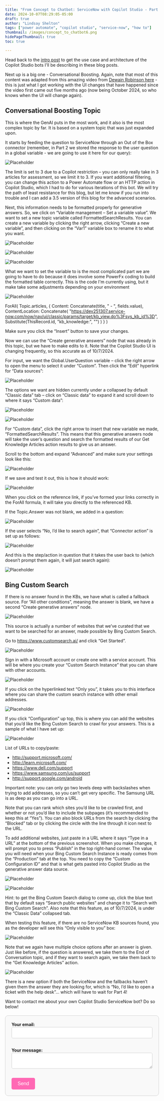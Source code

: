 ```yaml
---
title: "From Concept to Chatbot: ServiceNow with Copilot Studio - Part 3"
date: 2024-10-07T08:29:05-05:00
draft: true
author: "Lindsay Shelton"
tags: ["power automate", "copilot studio", "service-now", "how to"]
thumbnail: /images/concept_to_chatbot6.png
hidePageThumbnail: true
toc: true

---
```


Head back to the <a href="https://www.lindsaytshelton.com/blog/202409from_concept_to_chatbot_servicenow_with_copilot_studio_intro/">intro post</a> to get the use case and architecture of the Copilot Studio bots I'll be describing in these blog posts.

Next up is a big one - Conversational Boosting.  Again, note that most of this content was adapted from this amazing video from <a href="https://www.youtube.com/watch?v=xRsoHOq4oKA">Dewain Robinson here</a> - this is just what I got working with the UI changes that have happened since the video first came out five months ago (now being October 2024, so who knows when the UI will change again).

## Conversational Boosting Topic

This is where the GenAI puts in the most work, and it also is the most complex topic by far.  It is based on a system topic that was just expanded upon.  

It starts by feeding the question to ServiceNow through an Out of the Box connector (remember, in Part 2 we stored the response to the user question in a global variable - we are going to use it here for our query):

![Placeholder](/images/concept_to_chatbot19.png)
 
The limit is set to 3 due to a Copilot restriction – you can only really take in 3 articles for assessment, so we limit it to 3.  If you want additional filtering, you can change this action to a Power Automate flow or an HTTP action in Copilot Studio, which I had to do for various iterations of this bot.  We will try the path of least resistance for this blog, but let me know if you run into trouble and I can add a 3.5 version of this blog for the advanced scenarios.

Next, this information needs to be formatted properly for generative answers.  So, we click on “Variable management – Set a variable value”.  We want to set a new topic variable called FormattedSearchResults.  You can create a new variable by clicking the right arrow, clicking “Create a new variable”, and then clicking on the “Var1” variable box to rename it to what you want.
 
![Placeholder](/images/concept_to_chatbot20.png)

![Placeholder](/images/concept_to_chatbot21.png)

![Placeholder](/images/concept_to_chatbot22.png)
 
What we want to set the variable to is the most complicated part we are going to have to do because it does involve some PowerFx coding to build the formatted table correctly.  This is the code I'm currently using, but it make take some adjustments depending on your environment
 
![Placeholder](/images/concept_to_chatbot23.png)

ForAll(
    Topic.articles,
    {
        Content: Concatenate(title, " - ", fields.value),
        ContentLocation: Concatenate(
            "https://dev251307.service-now.com/now/nav/ui/classic/params/target/kb_view.do%3Fsys_kb_id%3D",
            Substitute(ThisRecord.id, "kb_knowledge:", "")
        )
    }
)

Make sure you click the “Insert” button to save your changes.

Now we can use the “Create generative answers” node that was already in this topic, but we have to make edits to it.  Note that the Copilot Studio UI is changing frequently, so this accurate as of 10/7/2024.

For input, we want the Global.UserQuestion variable – click the right arrow to open the menu to select it under “Custom”.  Then click the “Edit” hyperlink for “Data sources”:

![Placeholder](/images/concept_to_chatbot24.png)
 
The options we want are hidden currently under a collapsed by default “Classic data” tab – click on “Classic data” to expand it and scroll down to where it says “Custom data”:

![Placeholder](/images/concept_to_chatbot25.png)

![Placeholder](/images/concept_to_chatbot26.png)
 
For “Custom data”, click the right arrow to insert that new variable we made, “FormattedSearchResults”.  This means that this generative answers node will take the user’s question and search the formatted results of our Get Knowledge Articles action results to give us an answer.

Scroll to the bottom and expand “Advanced” and make sure your settings look like this:
 
![Placeholder](/images/concept_to_chatbot27.png)

If we save and test it out, this is how it should work:

![Placeholder](/images/concept_to_chatbot28.png)
 
When you click on the reference link, if you’ve formed your links correctly in the ForAll formula, it will take you directly to the referenced KB.

If the Topic.Answer was not blank, we added in a question:

![Placeholder](/images/concept_to_chatbot29.png)
 
If the user selects “No, I’d like to search again”, that “Connector action” is set up as follows:

![Placeholder](/images/concept_to_chatbot30.png)
 
And this is the step/action in question that it takes the user back to (which doesn’t prompt them again, it will just search again):
 
![Placeholder](/images/concept_to_chatbot31.png)

## Bing Custom Search

If there is no answer found in the KBs, we have what is called a fallback source.  For “All other conditions”, meaning the answer is blank, we have a second “Create generative answers” node.

![Placeholder](/images/concept_to_chatbot32.png)

This source is actually a number of websites that we’ve curated that we want to be searched for an answer, made possible by Bing Custom Search.

Go to https://www.customsearch.ai/ and click “Get Started”.

![Placeholder](/images/concept_to_chatbot33.png)

Sign in with a Microsoft account or create one with a service account.  This will be where you create your “Custom Search Instance” that you can share with other accounts.

![Placeholder](/images/concept_to_chatbot34.png)

If you click on the hyperlinked text “Only you”, it takes you to this interface where you can share the custom search instance with other email addresses.

![Placeholder](/images/concept_to_chatbot35.png)

If you click “Configuration” up top, this is where you can add the websites that you’d like the Bing Custom Search to crawl for your answers.  This is a sample of what I have set up:

![Placeholder](/images/concept_to_chatbot36.png)

List of URLs to copy/paste:
* http://support.microsoft.com/
* http://learn.microsoft.com/
* https://www.dell.com/support
* https://www.samsung.com/us/support
* http://support.google.com/android  

Important note: you can only go two levels deep with backslashes when trying to add addresses, so you can’t get very specific.  The Samsung URL is as deep as you can go into a URL.

Note that you can rank which sites you’d like to be crawled first, and whether or not you’d like to include the subpages (it’s recommended to keep this at “Yes”).  You can also block URLs from the search by clicking the “Blocked” tab or by clicking the circle with the line through it icon next to the URL.

To add additional websites, just paste in a URL where it says “Type in a URL” at the bottom of the previous screenshot.
When you make changes, it will prompt you to press “Publish” in the top right-hand corner.  The value you will need when your Bing Custom Search Instance is ready comes from the “Production” tab at the top.  You need to copy the “Custom Configuration ID” and that is what gets pasted into Copilot Studio as the generative answer data source.

![Placeholder](/images/concept_to_chatbot37.png)

![Placeholder](/images/concept_to_chatbot38.png)

Hint: to get the Bing Custom Search dialog to come up, click the blue text that by default says “Search public websites” and change it to “Search with Bing Custom Search”.  Also note that this feature, as of 10/7/2024, is under the “Classic Data” collapsed tab.

When testing this feature, if there are no ServiceNow KB sources found, you as the developer will see this “Only visible to you” box:

![Placeholder](/images/concept_to_chatbot39.png)

Note that we again have multiple choice options after an answer is given.  Just like before, if the question is answered, we take them to the End of Conversation topic, and if they want to search again, we take them back to the “Get Knowledge Articles” action.

![Placeholder](/images/concept_to_chatbot40.png)

There is a new option if both the ServiceNow and the fallbacks haven’t given them the answer they are looking for, which is “No, I’d like to open a ticket with the help desk”... which will have to wait for Part 4!

Want to contact me about your own Copilot Studio ServiceNow bot?  Do so below!

<style>
  /* Form styling */
  form {
    max-width: 600px;
    margin: 20px auto;
    padding: 20px;
    border: 1px solid #ccc;
    border-radius: 10px;
    background-color: #f9f9f9;
  }

  label {
    display: block;
    margin-bottom: 10px;
    font-weight: bold;
  }

  input[type="email"], textarea {
    width: 100%;
    padding: 10px;
    margin-bottom: 20px;
    border: 1px solid #ccc;
    border-radius: 5px;
  }

  /* Styling for the button */
  button[type="submit"] {
    background-color: #ff69b4;
    color: white;
    padding: 10px 20px;
    border: none;
    border-radius: 5px;
    cursor: pointer;
    font-size: 16px;
  }

  button[type="submit"]:hover {
    background-color: #ff1493;
  }
</style>

<!-- Contact Form -->
<form action="https://formspree.io/f/mqazoelw" method="POST">
  <label>
    Your email:
    <input type="email" name="email" required>
  </label>
  <label>
    Your message:
    <textarea name="message" required></textarea>
  </label>
  <button type="submit">Send</button>
</form>

<!-- Google tag (gtag.js) -->
<script async src="https://www.googletagmanager.com/gtag/js?id=G-CN3PDT3T20"></script>
<script>
  window.dataLayer = window.dataLayer || [];
  function gtag(){dataLayer.push(arguments);}
  gtag('js', new Date());

  gtag('config', 'G-CN3PDT3T20');
</script>